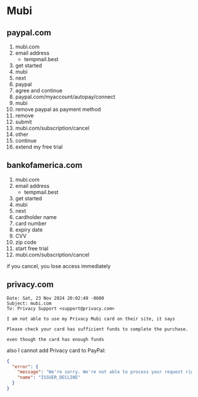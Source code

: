 # Mubi

## paypal.com

1. mubi.com
2. email address
   - tempmail.best
3. get started
4. mubi
5. next
6. paypal
7. agree and continue
8. paypal.com/myaccount/autopay/connect
9. mubi
10. remove paypal as payment method
11. remove
12. submit
13. mubi.com/subscription/cancel
14. other
15. continue
16. extend my free trial

## bankofamerica.com

1. mubi.com
2. email address
   - tempmail.best
3. get started
4. mubi
5. next
6. cardholder name
7. card number
8. expiry date
9. CVV
10. zip code
11. start free trial
12. mubi.com/subscription/cancel

if you cancel, you lose access immediately

## privacy.com

~~~
Date: Sat, 23 Nov 2024 20:02:49 -0600
Subject: mubi.com
To: Privacy Support <support@privacy.com>

I am not able to use my Privacy Mubi card on their site, it says

Please check your card has sufficient funds to complete the purchase.

even though the card has enough funds
~~~

also I cannot add Privacy card to PayPal:

~~~json
{
  "error": {
    "message": "We're sorry. We're not able to process your request right now. Please try again later.",
    "name": "ISSUER_DECLINE"
  }
}
~~~

